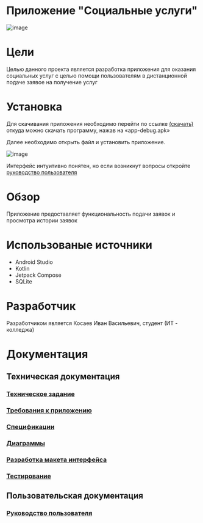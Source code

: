 # Приложение "Социальные услуги"
![image](https://github.com/PAGUR0/SovialService_mobile/assets/119807994/a966e6e6-7c1a-478e-b250-54ad5dcb40a6)
<p align = "center">

# Цели 
Целью данного проекта является разработка приложения для оказания социальных услуг с целью помощи пользователям в дистанционной подаче заявое на получение услуг

# Установка
Для скачивания приложения необходимо перейти по ссылке [(скачать)](https://github.com/PAGUR0/SovialService_mobile/releases/tag/Realese) откуда можно скачать программу, нажав на «app-debug.apk»

Далее необходимо открыть файл и установить приложение.

![image](https://github.com/PAGUR0/SovialService_mobile/assets/119807994/22b8c4ce-8e76-4852-9a07-fe4084d00696)

Интерфейс интуитивно понятен, но если возникнут вопросы откройте [руководство пользователя](https://github.com/PAGUR0/SovialService_mobile/wiki/%D0%A0%D1%83%D0%BA%D0%BE%D0%B2%D0%BE%D0%B4%D1%81%D1%82%D0%B2%D0%BE-%D0%BF%D0%BE%D0%BB%D1%8C%D0%B7%D0%BE%D0%B2%D0%B0%D1%82%D0%B5%D0%BB%D1%8F)

# Обзор
Приложение предоставляет функциональность подачи заявок и просмотра истории заявок

# Использованые источники
* Android Studio
* Kotlin
* Jetpack Compose
* SQLite

# Разработчик 
Разработчиком является Косаев Иван Васильевич, студент (ИТ - колледжа)

# Документация

##  Техническая документация
### [Техническое задание](https://github.com/PAGUR0/SovialService_mobile/wiki/%D0%A2%D0%B5%D1%85%D0%BD%D0%B8%D1%87%D0%B5%D1%81%D0%BA%D0%BE%D0%B5-%D0%B7%D0%B0%D0%B4%D0%B0%D0%BD%D0%B8%D0%B5-(%D0%A2%D0%97)-%D0%B4%D0%BB%D1%8F-%D1%80%D0%B0%D0%B7%D1%80%D0%B0%D0%B1%D0%BE%D1%82%D0%BA%D0%B8-%D0%BF%D1%80%D0%B8%D0%BB%D0%BE%D0%B6%D0%B5%D0%BD%D0%B8%D1%8F-%C2%AB%D0%A1%D0%BE%D1%86%D0%B8%D0%B0%D0%BB%D1%8C%D0%BD%D1%8B%D0%B5-%D1%83%D1%81%D0%BB%D1%83%D0%B3%D0%B8%C2%BB)
### [Требования к приложению](https://github.com/PAGUR0/SovialService_mobile/wiki/%D0%A2%D1%80%D0%B5%D0%B1%D0%BE%D0%B2%D0%B0%D0%BD%D0%B8%D1%8F-%D0%BA-%D0%BF%D1%80%D0%B8%D0%BB%D0%BE%D0%B6%D0%B5%D0%BD%D0%B8%D1%8E)
### [Спецификации](https://github.com/PAGUR0/SovialService_mobile/wiki/%D0%A1%D0%BF%D0%B5%D1%86%D0%B8%D1%84%D0%B8%D0%BA%D0%B0%D1%86%D0%B8%D1%8F)
### [Диаграммы](https://github.com/PAGUR0/SovialService_mobile/wiki/%D0%94%D0%B8%D0%B0%D0%B3%D1%80%D0%B0%D0%BC%D0%BC%D1%8B)
### [Разработка макета интерфейса](https://github.com/PAGUR0/SovialService_mobile/wiki/%D0%A0%D0%B0%D0%B7%D1%80%D0%B0%D0%B1%D0%BE%D1%82%D0%BA%D0%B0-%D0%BC%D0%B0%D0%BA%D0%B5%D1%82%D0%B0-%D0%B8%D0%BD%D1%82%D0%B5%D1%80%D1%84%D0%B5%D0%B9%D1%81%D0%B0)
### [Тестирование](https://github.com/PAGUR0/SovialService_mobile/wiki/%D0%A2%D0%B5%D1%81%D1%82%D0%B8%D1%80%D0%BE%D0%B2%D0%B0%D0%BD%D0%B8%D0%B5)

## Пользовательская документация
### [Руководство пользователя](https://github.com/PAGUR0/SovialService_mobile/wiki/%D0%A0%D1%83%D0%BA%D0%BE%D0%B2%D0%BE%D0%B4%D1%81%D1%82%D0%B2%D0%BE-%D0%BF%D0%BE%D0%BB%D1%8C%D0%B7%D0%BE%D0%B2%D0%B0%D1%82%D0%B5%D0%BB%D1%8F)
